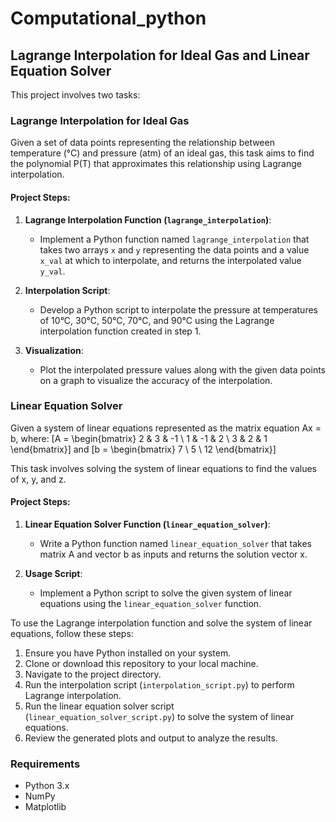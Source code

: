 # Computational_python
## Lagrange Interpolation for Ideal Gas and Linear Equation Solver

This project involves two tasks:

### Lagrange Interpolation for Ideal Gas

Given a set of data points representing the relationship between temperature (°C) and pressure (atm) of an ideal gas, this task aims to find the polynomial P(T) that approximates this relationship using Lagrange interpolation. 

#### Project Steps:

1. **Lagrange Interpolation Function (`lagrange_interpolation`)**:
   - Implement a Python function named `lagrange_interpolation` that takes two arrays `x` and `y` representing the data points and a value `x_val` at which to interpolate, and returns the interpolated value `y_val`.

2. **Interpolation Script**:
   - Develop a Python script to interpolate the pressure at temperatures of 10°C, 30°C, 50°C, 70°C, and 90°C using the Lagrange interpolation function created in step 1.

3. **Visualization**:
   - Plot the interpolated pressure values along with the given data points on a graph to visualize the accuracy of the interpolation.

### Linear Equation Solver

Given a system of linear equations represented as the matrix equation Ax = b, where:
\[A = \begin{bmatrix} 2 & 3 & -1 \\ 1 & -1 & 2 \\ 3 & 2 & 1 \end{bmatrix}\]
and
\[b = \begin{bmatrix} 7 \\ 5 \\ 12 \end{bmatrix}\]

This task involves solving the system of linear equations to find the values of x, y, and z.

#### Project Steps:

1. **Linear Equation Solver Function (`linear_equation_solver`)**:
   - Write a Python function named `linear_equation_solver` that takes matrix A and vector b as inputs and returns the solution vector x.

2. **Usage Script**:
   - Implement a Python script to solve the given system of linear equations using the `linear_equation_solver` function.



To use the Lagrange interpolation function and solve the system of linear equations, follow these steps:

1. Ensure you have Python installed on your system.
2. Clone or download this repository to your local machine.
3. Navigate to the project directory.
4. Run the interpolation script (`interpolation_script.py`) to perform Lagrange interpolation.
5. Run the linear equation solver script (`linear_equation_solver_script.py`) to solve the system of linear equations.
6. Review the generated plots and output to analyze the results.

### Requirements

- Python 3.x
- NumPy
- Matplotlib
